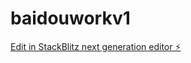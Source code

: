 # baidouworkv1

[Edit in StackBlitz next generation editor ⚡️](https://stackblitz.com/~/github.com/yuanchaokun/baidouworkv1)